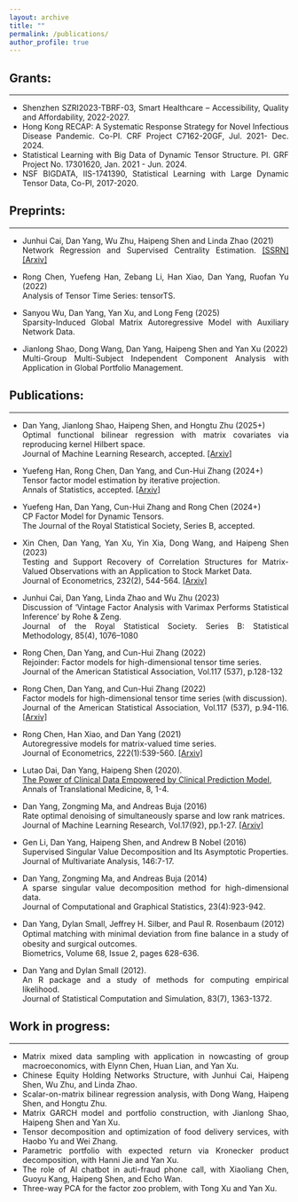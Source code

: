 ```yaml
---
layout: archive
title: ""
permalink: /publications/
author_profile: true
---
```

<style>
    ul {
        text-align: justify;
    }
</style>


## Grants:
--------------
<ul>
    <li>Shenzhen SZRI2023-TBRF-03, Smart Healthcare – Accessibility, Quality and Affordability, 2022-2027.</li>
    <li>Hong Kong RECAP: A Systematic Response Strategy for Novel Infectious Disease Pandemic. Co-PI. CRF Project C7162-20GF, Jul. 2021- Dec. 2024.</li>
    <li>Statistical Learning with Big Data of Dynamic Tensor Structure. PI. GRF Project No. 17301620, Jan. 2021 - Jun. 2024.</li>
    <li>NSF BIGDATA, IIS-1741390, Statistical Learning with Large Dynamic Tensor Data, Co-PI, 2017-2020.</li>
</ul>

## Preprints:
--------------
- Junhui Cai, Dan Yang, Wu Zhu, Haipeng Shen and Linda Zhao (2021) <br>
Network Regression and Supervised Centrality Estimation. [[SSRN]](https://papers.ssrn.com/sol3/papers.cfm?abstract_id=3963523) [[Arxiv]](https://arxiv.org/abs/2111.12921)

- Rong Chen, Yuefeng Han, Zebang Li, Han Xiao, Dan Yang, Ruofan Yu (2022) <br> Analysis of Tensor Time Series: tensorTS.

- Sanyou Wu, Dan Yang, Yan Xu, and  Long Feng (2025) <br> Sparsity-Induced Global Matrix Autoregressive Model with Auxiliary Network Data.

- Jianlong Shao, Dong Wang, Dan Yang, Haipeng Shen and Yan Xu (2022) <br> Multi-Group Multi-Subject Independent Component Analysis with Application in Global Portfolio Management.

## Publications:
--------------
- Dan Yang, Jianlong Shao, Haipeng Shen, and Hongtu Zhu (2025+) <br> Optimal functional bilinear regression with matrix covariates via reproducing kernel Hilbert space. <br> Journal of Machine Learning Research, accepted. 
[[Arxiv]](http://arxiv.org/abs/2311.12597)

- Yuefeng Han, Rong Chen, Dan Yang, and Cun-Hui Zhang (2024+) <br> Tensor factor model estimation by iterative projection. <br> Annals of Statistics, accepted. [[Arxiv]](https://arxiv.org/abs/2006.02611)

- Yuefeng Han, Dan Yang, Cun-Hui Zhang and Rong Chen (2024+) <br> CP Factor Model for Dynamic Tensors. <br> The Journal of the Royal Statistical Society, Series B, accepted.

- Xin Chen, Dan Yang, Yan Xu, Yin Xia, Dong Wang, and Haipeng Shen (2023) <br> Testing and Support Recovery of Correlation Structures for Matrix-Valued Observations with an Application to Stock Market Data. <br> Journal of Econometrics, 232(2), 544-564. [[Arxiv]](https://arxiv.org/abs/2006.16501)

- Junhui Cai, Dan Yang, Linda Zhao and Wu Zhu (2023) <br> Discussion of ‘Vintage Factor Analysis with Varimax Performs Statistical Inference’ by Rohe & Zeng. <br> Journal of the Royal Statistical Society. Series B: Statistical Methodology, 85(4), 1076–1080

- Rong Chen, Dan Yang, and Cun-Hui Zhang (2022) <br> Rejoinder: Factor models for high-dimensional tensor time series. <br> Journal of the American Statistical Association, Vol.117 (537), p.128-132

- Rong Chen, Dan Yang, and Cun-Hui Zhang (2022) <br> Factor models for high-dimensional tensor time series (with discussion). <br> Journal of the American Statistical Association, Vol.117 (537), p.94-116. [[Arxiv]](https://arxiv.org/abs/1905.07530)

- Rong Chen, Han Xiao, and Dan Yang (2021) <br> Autoregressive models for matrix-valued time series. <br> Journal of Econometrics, 222(1):539-560. [[Arxiv]](https://arxiv.org/abs/1812.08916)

- Lutao Dai, Dan Yang, Haipeng Shen (2020). <br> [The Power of Clinical Data Empowered by Clinical Prediction Model](https://atm.amegroups.org/article/view/36493/pdf), <br> Annals of Translational Medicine, 8, 1-4.

- Dan Yang, Zongming Ma, and Andreas Buja (2016) <br> Rate optimal denoising of simultaneously sparse and low rank matrices. <br> Journal of Machine Learning Research, Vol.17(92), pp.1-27. [[Arxiv]](https://arxiv.org/abs/1405.0338)

- Gen Li, Dan Yang, Haipeng Shen, and Andrew B Nobel (2016) <br> Supervised Singular Value Decomposition and Its Asymptotic Properties. <br> Journal of Multivariate Analysis, 146:7-17.

- Dan Yang, Zongming Ma, and Andreas Buja (2014) <br> A sparse singular value decomposition method for high-dimensional data. <br> Journal of Computational and Graphical Statistics, 23(4):923-942.

- Dan Yang, Dylan Small, Jeffrey H. Silber, and Paul R. Rosenbaum (2012) <br> Optimal matching with minimal deviation from ﬁne balance in a study of obesity and surgical outcomes. <br> Biometrics, Volume 68, Issue 2, pages 628-636.

- Dan Yang and Dylan Small (2012). <br> An R package and a study of methods for computing empirical likelihood. <br> Journal of Statistical Computation and Simulation, 83(7), 1363-1372.

## Work in progress:
--------------
- Matrix mixed data sampling with application in nowcasting of group macroeconomics, with Elynn Chen, Huan Lian, and Yan Xu.
- Chinese Equity Holding Networks Structure, with Junhui Cai, Haipeng Shen, Wu Zhu, and Linda Zhao.
- Scalar-on-matrix bilinear regression analysis, with Dong Wang, Haipeng Shen, and Hongtu Zhu.
- Matrix GARCH model and portfolio construction, with Jianlong Shao, Haipeng Shen and Yan Xu.
- Tensor decomposition and optimization of food delivery services, with Haobo Yu and Wei Zhang.
- Parametric portfolio with expected return via Kronecker product decomposition, with Hanni Jie and Yan Xu.
- The role of AI chatbot in auti-fraud phone call, with Xiaoliang Chen, Guoyu Kang, Haipeng Shen, and Echo Wan.
- Three-way PCA for the factor zoo problem, with Tong Xu and Yan Xu.
